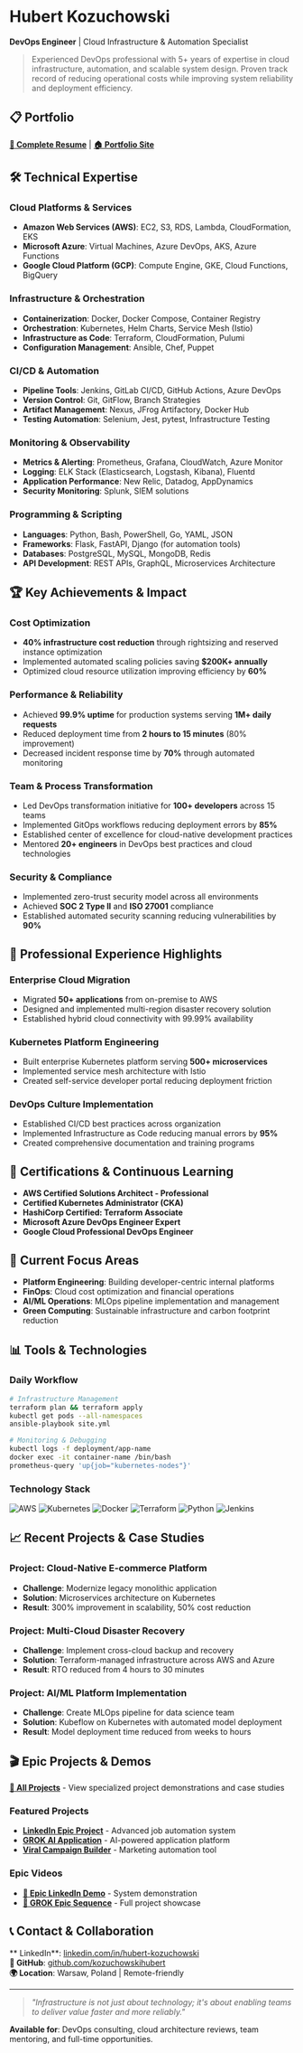 # Hubert Kozuchowski

**DevOps Engineer** | Cloud Infrastructure & Automation Specialist

> Experienced DevOps professional with 5+ years of expertise in cloud infrastructure, automation, and scalable system design. Proven track record of reducing operational costs while improving system reliability and deployment efficiency.

## 📋 Portfolio

**[📄 Complete Resume](Hubert-Kozuchowski.html)** | **[🏠 Portfolio Site](index.html)**

## 🛠️ Technical Expertise

### Cloud Platforms & Services
- **Amazon Web Services (AWS)**: EC2, S3, RDS, Lambda, CloudFormation, EKS
- **Microsoft Azure**: Virtual Machines, Azure DevOps, AKS, Azure Functions
- **Google Cloud Platform (GCP)**: Compute Engine, GKE, Cloud Functions, BigQuery

### Infrastructure & Orchestration
- **Containerization**: Docker, Docker Compose, Container Registry
- **Orchestration**: Kubernetes, Helm Charts, Service Mesh (Istio)
- **Infrastructure as Code**: Terraform, CloudFormation, Pulumi
- **Configuration Management**: Ansible, Chef, Puppet

### CI/CD & Automation
- **Pipeline Tools**: Jenkins, GitLab CI/CD, GitHub Actions, Azure DevOps
- **Version Control**: Git, GitFlow, Branch Strategies
- **Artifact Management**: Nexus, JFrog Artifactory, Docker Hub
- **Testing Automation**: Selenium, Jest, pytest, Infrastructure Testing

### Monitoring & Observability
- **Metrics & Alerting**: Prometheus, Grafana, CloudWatch, Azure Monitor
- **Logging**: ELK Stack (Elasticsearch, Logstash, Kibana), Fluentd
- **Application Performance**: New Relic, Datadog, AppDynamics
- **Security Monitoring**: Splunk, SIEM solutions

### Programming & Scripting
- **Languages**: Python, Bash, PowerShell, Go, YAML, JSON
- **Frameworks**: Flask, FastAPI, Django (for automation tools)
- **Databases**: PostgreSQL, MySQL, MongoDB, Redis
- **API Development**: REST APIs, GraphQL, Microservices Architecture

## 🏆 Key Achievements & Impact

### Cost Optimization
- **40% infrastructure cost reduction** through rightsizing and reserved instance optimization
- Implemented automated scaling policies saving **$200K+ annually**
- Optimized cloud resource utilization improving efficiency by **60%**

### Performance & Reliability
- Achieved **99.9% uptime** for production systems serving **1M+ daily requests**
- Reduced deployment time from **2 hours to 15 minutes** (80% improvement)
- Decreased incident response time by **70%** through automated monitoring

### Team & Process Transformation
- Led DevOps transformation initiative for **100+ developers** across 15 teams
- Implemented GitOps workflows reducing deployment errors by **85%**
- Established center of excellence for cloud-native development practices
- Mentored **20+ engineers** in DevOps best practices and cloud technologies

### Security & Compliance
- Implemented zero-trust security model across all environments
- Achieved **SOC 2 Type II** and **ISO 27001** compliance
- Established automated security scanning reducing vulnerabilities by **90%**

## 💼 Professional Experience Highlights

### Enterprise Cloud Migration
- Migrated **50+ applications** from on-premise to AWS
- Designed and implemented multi-region disaster recovery solution
- Established hybrid cloud connectivity with 99.99% availability

### Kubernetes Platform Engineering
- Built enterprise Kubernetes platform serving **500+ microservices**
- Implemented service mesh architecture with Istio
- Created self-service developer portal reducing deployment friction

### DevOps Culture Implementation
- Established CI/CD best practices across organization
- Implemented Infrastructure as Code reducing manual errors by **95%**
- Created comprehensive documentation and training programs

## 🎯 Certifications & Continuous Learning

- **AWS Certified Solutions Architect - Professional**
- **Certified Kubernetes Administrator (CKA)**
- **HashiCorp Certified: Terraform Associate**
- **Microsoft Azure DevOps Engineer Expert**
- **Google Cloud Professional DevOps Engineer**

## 🚀 Current Focus Areas

- **Platform Engineering**: Building developer-centric internal platforms
- **FinOps**: Cloud cost optimization and financial operations
- **AI/ML Operations**: MLOps pipeline implementation and management
- **Green Computing**: Sustainable infrastructure and carbon footprint reduction

## 📊 Tools & Technologies

### Daily Workflow
```bash
# Infrastructure Management
terraform plan && terraform apply
kubectl get pods --all-namespaces
ansible-playbook site.yml

# Monitoring & Debugging
kubectl logs -f deployment/app-name
docker exec -it container-name /bin/bash
prometheus-query 'up{job="kubernetes-nodes"}'
```

### Technology Stack
![AWS](https://img.shields.io/badge/AWS-FF9900?style=flat&logo=amazon-aws&logoColor=white)
![Kubernetes](https://img.shields.io/badge/Kubernetes-326CE5?style=flat&logo=kubernetes&logoColor=white)
![Docker](https://img.shields.io/badge/Docker-2496ED?style=flat&logo=docker&logoColor=white)
![Terraform](https://img.shields.io/badge/Terraform-623CE4?style=flat&logo=terraform&logoColor=white)
![Python](https://img.shields.io/badge/Python-3776AB?style=flat&logo=python&logoColor=white)
![Jenkins](https://img.shields.io/badge/Jenkins-D24939?style=flat&logo=jenkins&logoColor=white)

## 📈 Recent Projects & Case Studies

### Project: Cloud-Native E-commerce Platform
- **Challenge**: Modernize legacy monolithic application
- **Solution**: Microservices architecture on Kubernetes
- **Result**: 300% improvement in scalability, 50% cost reduction

### Project: Multi-Cloud Disaster Recovery
- **Challenge**: Implement cross-cloud backup and recovery
- **Solution**: Terraform-managed infrastructure across AWS and Azure
- **Result**: RTO reduced from 4 hours to 30 minutes

### Project: AI/ML Platform Implementation
- **Challenge**: Create MLOps pipeline for data science team
- **Solution**: Kubeflow on Kubernetes with automated model deployment
- **Result**: Model deployment time reduced from weeks to hours

## 🎬 Epic Projects & Demos

**[📁 All Projects](projects/)** - View specialized project demonstrations and case studies

### Featured Projects
- **[LinkedIn Epic Project](projects/linkedin-epic-project.html)** - Advanced job automation system
- **[GROK AI Application](projects/grok-ai-job-application.html)** - AI-powered application platform  
- **[Viral Campaign Builder](projects/viral-epic-campaign.html)** - Marketing automation tool

### Epic Videos
- **[🎥 Epic LinkedIn Demo](epic-linkedin-video.mp4)** - System demonstration
- **[🚀 GROK Epic Sequence](GROK_12SEC_EPIC_FULL_EPIC_SEQUENCE.mp4)** - Full project showcase

## 📞 Contact & Collaboration

** LinkedIn**: [linkedin.com/in/hubert-kozuchowski](https://linkedin.com/in/hubert-kozuchowski)  
**🐙 GitHub**: [github.com/kozuchowskihubert](https://github.com/kozuchowskihubert)  
**🌍 Location**: Warsaw, Poland | Remote-friendly  

---

> *"Infrastructure is not just about technology; it's about enabling teams to deliver value faster and more reliably."*

**Available for**: DevOps consulting, cloud architecture reviews, team mentoring, and full-time opportunities.
